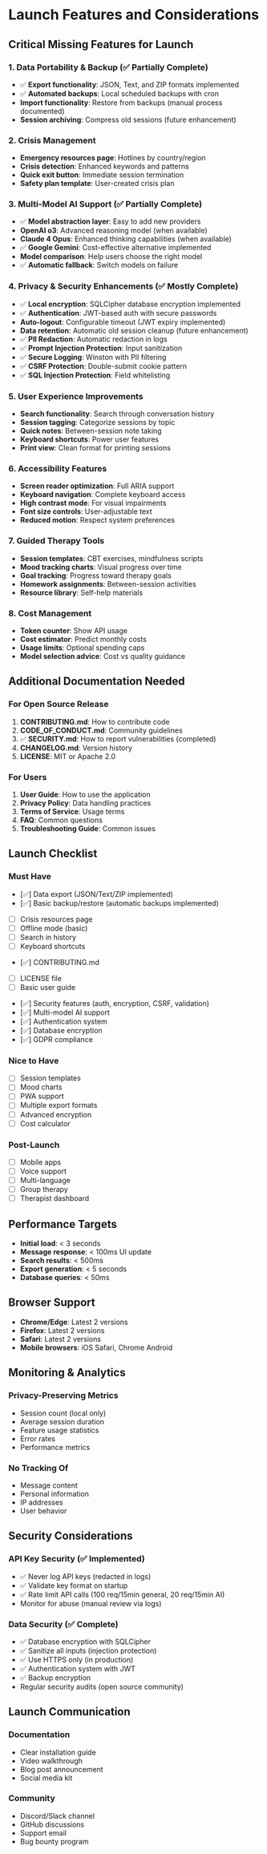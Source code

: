 # Launch Features and Considerations

## Critical Missing Features for Launch

### 1. Data Portability & Backup (✅ Partially Complete)
- ✅ **Export functionality**: JSON, Text, and ZIP formats implemented
- ✅ **Automated backups**: Local scheduled backups with cron
- **Import functionality**: Restore from backups (manual process documented)
- **Session archiving**: Compress old sessions (future enhancement)

### 2. Crisis Management
- **Emergency resources page**: Hotlines by country/region
- **Crisis detection**: Enhanced keywords and patterns
- **Quick exit button**: Immediate session termination
- **Safety plan template**: User-created crisis plan

### 3. Multi-Model AI Support (✅ Partially Complete)
- ✅ **Model abstraction layer**: Easy to add new providers
- **OpenAI o3**: Advanced reasoning model (when available)
- **Claude 4 Opus**: Enhanced thinking capabilities (when available)
- ✅ **Google Gemini**: Cost-effective alternative implemented
- **Model comparison**: Help users choose the right model
- ✅ **Automatic fallback**: Switch models on failure

### 4. Privacy & Security Enhancements (✅ Mostly Complete)
- ✅ **Local encryption**: SQLCipher database encryption implemented
- ✅ **Authentication**: JWT-based auth with secure passwords
- **Auto-logout**: Configurable timeout (JWT expiry implemented)
- **Data retention**: Automatic old session cleanup (future enhancement)
- ✅ **PII Redaction**: Automatic redaction in logs
- ✅ **Prompt Injection Protection**: Input sanitization
- ✅ **Secure Logging**: Winston with PII filtering
- ✅ **CSRF Protection**: Double-submit cookie pattern
- ✅ **SQL Injection Protection**: Field whitelisting

### 5. User Experience Improvements
- **Search functionality**: Search through conversation history
- **Session tagging**: Categorize sessions by topic
- **Quick notes**: Between-session note taking
- **Keyboard shortcuts**: Power user features
- **Print view**: Clean format for printing sessions

### 6. Accessibility Features
- **Screen reader optimization**: Full ARIA support
- **Keyboard navigation**: Complete keyboard access
- **High contrast mode**: For visual impairments
- **Font size controls**: User-adjustable text
- **Reduced motion**: Respect system preferences

### 7. Guided Therapy Tools
- **Session templates**: CBT exercises, mindfulness scripts
- **Mood tracking charts**: Visual progress over time
- **Goal tracking**: Progress toward therapy goals
- **Homework assignments**: Between-session activities
- **Resource library**: Self-help materials

### 8. Cost Management
- **Token counter**: Show API usage
- **Cost estimator**: Predict monthly costs
- **Usage limits**: Optional spending caps
- **Model selection advice**: Cost vs quality guidance

## Additional Documentation Needed

### For Open Source Release

1. **CONTRIBUTING.md**: How to contribute code
2. **CODE_OF_CONDUCT.md**: Community guidelines  
3. ✅ **SECURITY.md**: How to report vulnerabilities (completed)
4. **CHANGELOG.md**: Version history
5. **LICENSE**: MIT or Apache 2.0

### For Users

1. **User Guide**: How to use the application
2. **Privacy Policy**: Data handling practices
3. **Terms of Service**: Usage terms
4. **FAQ**: Common questions
5. **Troubleshooting Guide**: Common issues

## Launch Checklist

### Must Have
- [✅] Data export (JSON/Text/ZIP implemented)
- [✅] Basic backup/restore (automatic backups implemented)
- [ ] Crisis resources page
- [ ] Offline mode (basic)
- [ ] Search in history
- [ ] Keyboard shortcuts
- [✅] CONTRIBUTING.md
- [ ] LICENSE file
- [ ] Basic user guide
- [✅] Security features (auth, encryption, CSRF, validation)
- [✅] Multi-model AI support
- [✅] Authentication system
- [✅] Database encryption
- [✅] GDPR compliance

### Nice to Have
- [ ] Session templates
- [ ] Mood charts
- [ ] PWA support
- [ ] Multiple export formats
- [ ] Advanced encryption
- [ ] Cost calculator

### Post-Launch
- [ ] Mobile apps
- [ ] Voice support
- [ ] Multi-language
- [ ] Group therapy
- [ ] Therapist dashboard

## Performance Targets

- **Initial load**: < 3 seconds
- **Message response**: < 100ms UI update
- **Search results**: < 500ms
- **Export generation**: < 5 seconds
- **Database queries**: < 50ms

## Browser Support

- **Chrome/Edge**: Latest 2 versions
- **Firefox**: Latest 2 versions  
- **Safari**: Latest 2 versions
- **Mobile browsers**: iOS Safari, Chrome Android

## Monitoring & Analytics

### Privacy-Preserving Metrics
- Session count (local only)
- Average session duration
- Feature usage statistics
- Error rates
- Performance metrics

### No Tracking Of
- Message content
- Personal information
- IP addresses
- User behavior

## Security Considerations

### API Key Security (✅ Implemented)
- ✅ Never log API keys (redacted in logs)
- ✅ Validate key format on startup
- ✅ Rate limit API calls (100 req/15min general, 20 req/15min AI)
- Monitor for abuse (manual review via logs)

### Data Security (✅ Complete)
- ✅ Database encryption with SQLCipher
- ✅ Sanitize all inputs (injection protection)
- ✅ Use HTTPS only (in production)
- ✅ Authentication system with JWT
- ✅ Backup encryption
- Regular security audits (open source community)

## Launch Communication

### Documentation
- Clear installation guide
- Video walkthrough
- Blog post announcement
- Social media kit

### Community
- Discord/Slack channel
- GitHub discussions
- Support email
- Bug bounty program